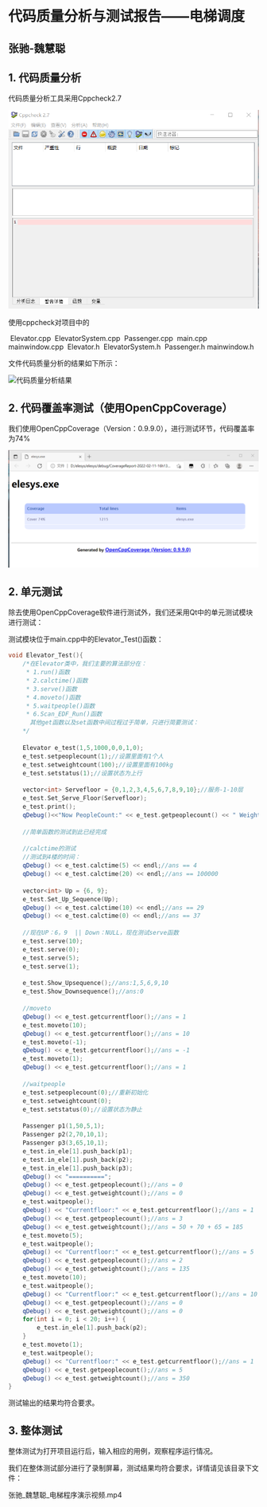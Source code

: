 # 代码质量分析与测试报告——电梯调度

## 张驰-魏慧聪

## 1. 代码质量分析

代码质量分析工具采用Cppcheck2.7

![代码质量分析](asset\pic\代码质量分析.png)

使用cppcheck对项目中的  

​	Elevator.cpp
​    ElevatorSystem.cpp
​    Passenger.cpp
​    main.cpp
​    mainwindow.cpp
​    Elevator.h
​    ElevatorSystem.h
​    Passenger.h
​    mainwindow.h

文件代码质量分析的结果如下所示：

![代码质量分析结果](pic.assert\代码质量分析结果.png)

## 2. 代码覆盖率测试（使用OpenCppCoverage）

我们使用OpenCppCoverage（Version：0.9.9.0），进行测试环节，代码覆盖率为74%

![代码覆盖率测试](测试结果\代码覆盖率测试.png)

## 2. 单元测试

除去使用OpenCppCoverage软件进行测试外，我们还采用Qt中的单元测试模块进行测试：

测试模块位于main.cpp中的Elevator_Test()函数：

```C++
void Elevator_Test(){
    /*在Elevator类中，我们主要的算法部分在：
     * 1.run()函数
     * 2.calctime()函数
     * 3.serve()函数
     * 4.moveto()函数
     * 5.waitpeople()函数
     * 6.Scan_EDF_Run()函数
      其他get函数以及set函数中间过程过于简单，只进行简要测试：
    */

    Elevator e_test(1,5,1000,0,0,1,0);
    e_test.setpeoplecount(1);//设置里面有1个人
    e_test.setweightcount(100);//设置里面有100kg
    e_test.setstatus(1);//设置状态为上行

    vector<int> Servefloor = {0,1,2,3,4,5,6,7,8,9,10};//服务-1-10层
    e_test.Set_Serve_Floor(Servefloor);
    e_test.print();
    qDebug()<<"Now PeopleCount:" << e_test.getpeoplecount() << " WeightCount :" << e_test.getweightcount() << " CurrentFloor: " << e_test.getcurrentfloor() << " Status: " << e_test.getstatus() << endl;

    //简单函数的测试到此已经完成

    //calctime的测试
    //测试到4楼的时间：
    qDebug() << e_test.calctime(5) << endl;//ans == 4
    qDebug() << e_test.calctime(20) << endl;//ans == 100000

    vector<int> Up = {6, 9};
    e_test.Set_Up_Sequence(Up);
    qDebug() << e_test.calctime(10) << endl;//ans == 29
    qDebug() << e_test.calctime(0) << endl;//ans == 37

    //现在UP：6，9  || Down：NULL，现在测试serve函数
    e_test.serve(10);
    e_test.serve(0);
    e_test.serve(5);
    e_test.serve(1);

    e_test.Show_Upsequence();//ans:1,5,6,9,10
    e_test.Show_Downsequence();//ans:0

    //moveto
    qDebug() << e_test.getcurrentfloor();//ans = 1
    e_test.moveto(10);
    qDebug() << e_test.getcurrentfloor();//ans = 10
    e_test.moveto(-1);
    qDebug() << e_test.getcurrentfloor();//ans = -1
    e_test.moveto(1);
    qDebug() << e_test.getcurrentfloor();//ans = 1

    //waitpeople
    e_test.setpeoplecount(0);//重新初始化
    e_test.setweightcount(0);
    e_test.setstatus(0);//设置状态为静止

    Passenger p1(1,50,5,1);
    Passenger p2(2,70,10,1);
    Passenger p3(3,65,10,1);
    e_test.in_ele[1].push_back(p1);
    e_test.in_ele[1].push_back(p2);
    e_test.in_ele[1].push_back(p3);
    qDebug() << "==========";
    qDebug() << e_test.getpeoplecount();//ans = 0
    qDebug() << e_test.getweightcount();//ans = 0
    e_test.waitpeople();
    qDebug() << "Currentfloor:" << e_test.getcurrentfloor();//ans = 1
    qDebug() << e_test.getpeoplecount();//ans = 3
    qDebug() << e_test.getweightcount();//ans = 50 + 70 + 65 = 185
    e_test.moveto(5);
    e_test.waitpeople();
    qDebug() << "Currentfloor:" << e_test.getcurrentfloor();//ans = 5
    qDebug() << e_test.getpeoplecount();//ans = 2
    qDebug() << e_test.getweightcount();//ans = 135
    e_test.moveto(10);
    e_test.waitpeople();
    qDebug() << "Currentfloor:" << e_test.getcurrentfloor();//ans = 10
    qDebug() << e_test.getpeoplecount();//ans = 0
    qDebug() << e_test.getweightcount();//ans = 0
    for(int i = 0; i < 20; i++) {
        e_test.in_ele[1].push_back(p2);
    }
    e_test.moveto(1);
    e_test.waitpeople();
    qDebug() << "Currentfloor:" << e_test.getcurrentfloor();//ans = 1
    qDebug() << e_test.getpeoplecount();//ans = 5
    qDebug() << e_test.getweightcount();//ans = 350
}
```

测试输出的结果均符合要求。

## 3. 整体测试

整体测试为打开项目运行后，输入相应的用例，观察程序运行情况。

我们在整体测试部分进行了录制屏幕，测试结果均符合要求，详情请见该目录下文件：

张驰\_魏慧聪\_电梯程序演示视频.mp4

